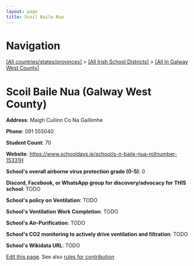 ```yaml
---
layout: page
title: Scoil Baile Nua
---
```

# Navigation

[[All countries/states/provinces]](../../..) > [[All Irish School Districts]](../..) > [[All In Galway West County]](..)

# Scoil Baile Nua (Galway West County)

**Address**: Maigh Cuilinn Co Na Gaillimhe

**Phone**: 091 555040

**Student Count**: 70

**Website**: <https://www.schooldays.ie/school/s-n-baile-nua-rollnumber-15331H>

**School's overall airborne virus protection grade (0-5)**: 0

**Discord, Facebook, or WhatsApp group for discovery/advocacy for THIS school**: TODO

**School's policy on Ventilation**: TODO

**School's Ventilation Work Completion**: TODO

**School's Air-Purification**: TODO

**School's CO2 monitoring to actively drive ventilation and filtration**: TODO

**School's Wikidata URL**: TODO


[Edit this page](https://github.com/ventilate-schools/Ireland/edit/main/./Galway_West_County/Scoil_Baile_Nua.md). See also [rules for contribution](../../../contribution-rules/)